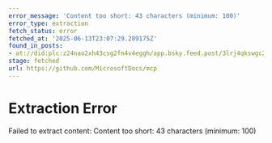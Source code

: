 ```yaml
---
error_message: 'Content too short: 43 characters (minimum: 100)'
error_type: extraction
fetch_status: error
fetched_at: '2025-06-13T23:07:29.289175Z'
found_in_posts:
- at://did:plc:z24nao2xh43csg2fn4v4eggh/app.bsky.feed.post/3lrj4qkswgc2e
stage: fetched
url: https://github.com/MicrosoftDocs/mcp
---
```


# Extraction Error

Failed to extract content: Content too short: 43 characters (minimum: 100)